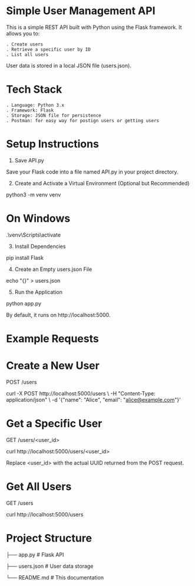 # Simple User Management API

This is a simple REST API built with Python using the Flask framework. It allows you to:

    . Create users
    . Retrieve a specific user by ID
    . List all users

User data is stored in a local JSON file (users.json).

# Tech Stack

    . Language: Python 3.x
    . Framework: Flask
    . Storage: JSON file for persistence
    . Postman: for easy way for postign users or getting users

# Setup Instructions

1. Save API.py

Save your Flask code into a file named API.py in your project directory.

2. Create and Activate a Virtual Environment (Optional but Recommended)

python3 -m venv venv
# On Windows
.\venv\Scripts\activate


3. Install Dependencies

pip install Flask


4. Create an Empty users.json File

echo "{}" > users.json


5. Run the Application

python app.py


By default, it runs on http://localhost:5000.

# Example Requests

# Create a New User

POST /users

curl -X POST http://localhost:5000/users \ -H "Content-Type: application/json" \ -d '{"name": "Alice", "email": "alice@example.com"}' 

# Get a Specific User

GET /users/<user_id>

curl http://localhost:5000/users/<user_id>


Replace <user_id> with the actual UUID returned from the POST request.

# Get All Users

GET /users

curl http://localhost:5000/users


# Project Structure

├── app.py              # Flask API

├── users.json          # User data storage

└── README.md           # This documentation
